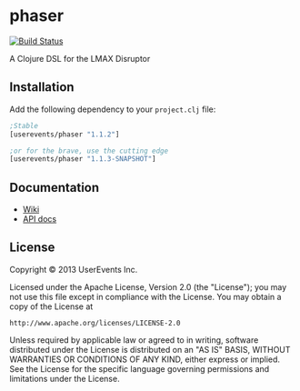 # phaser

[![Build Status](https://travis-ci.org/userevents/phaser.png)](https://travis-ci.org/userevents/phaser)

A Clojure DSL for the LMAX Disruptor

## Installation

Add the following dependency to your `project.clj` file:

```clojure
;Stable
[userevents/phaser "1.1.2"]

;or for the brave, use the cutting edge
[userevents/phaser "1.1.3-SNAPSHOT"]
```

## Documentation

* [Wiki](https://github.com/userevents/phaser/wiki)
* [API docs](http://userevents.github.io/phaser)

## License

Copyright © 2013 UserEvents Inc.

Licensed under the Apache License, Version 2.0 (the "License");
you may not use this file except in compliance with the License.
You may obtain a copy of the License at

    http://www.apache.org/licenses/LICENSE-2.0

Unless required by applicable law or agreed to in writing, software
distributed under the License is distributed on an "AS IS" BASIS,
WITHOUT WARRANTIES OR CONDITIONS OF ANY KIND, either express or implied.
See the License for the specific language governing permissions and
limitations under the License.
